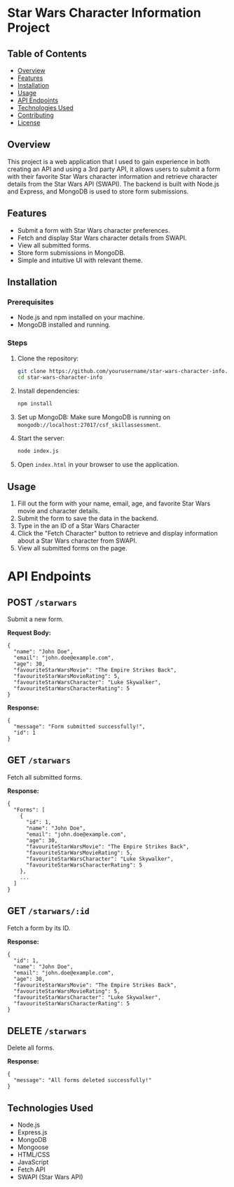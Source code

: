 # Star Wars Character Information Project

## Table of Contents
- [Overview](#overview)
- [Features](#features)
- [Installation](#installation)
- [Usage](#usage)
- [API Endpoints](#api-endpoints)
- [Technologies Used](#technologies-used)
- [Contributing](#contributing)
- [License](#license)

## Overview
This project is a web application that I used to gain experience in both creating an API and using a 3rd party API, it allows users to submit a form with their favorite Star Wars character information and retrieve character details from the Star Wars API (SWAPI). The backend is built with Node.js and Express, and MongoDB is used to store form submissions.

## Features
- Submit a form with Star Wars character preferences.
- Fetch and display Star Wars character details from SWAPI.
- View all submitted forms.
- Store form submissions in MongoDB.
- Simple and intuitive UI with relevant theme.

## Installation

### Prerequisites
- Node.js and npm installed on your machine.
- MongoDB installed and running.

### Steps
1. Clone the repository:
    ```bash
    git clone https://github.com/yourusername/star-wars-character-info.git
    cd star-wars-character-info
    ```

2. Install dependencies:
    ```bash
    npm install
    ```

3. Set up MongoDB:
    Make sure MongoDB is running on `mongodb://localhost:27017/csf_skillassessment`.

4. Start the server:
    ```bash
    node index.js
    ```

5. Open `index.html` in your browser to use the application.

## Usage
1. Fill out the form with your name, email, age, and favorite Star Wars movie and character details.
2. Submit the form to save the data in the backend.
3. Type in the an ID of a Star Wars Character
4. Click the "Fetch Character" button to retrieve and display information about a Star Wars character from SWAPI.
5. View all submitted forms on the page.

# API Endpoints

## POST `/starwars`
Submit a new form.

**Request Body:**

    {
      "name": "John Doe",
      "email": "john.doe@example.com",
      "age": 30,
      "favouriteStarWarsMovie": "The Empire Strikes Back",
      "favouriteStarWarsMovieRating": 5,
      "favouriteStarWarsCharacter": "Luke Skywalker",
      "favouriteStarWarsCharacterRating": 5
    }

**Response:**

    {
      "message": "Form submitted successfully!",
      "id": 1
    }

## GET `/starwars`
Fetch all submitted forms.

**Response:**

    {
      "Forms": [
        {
          "id": 1,
          "name": "John Doe",
          "email": "john.doe@example.com",
          "age": 30,
          "favouriteStarWarsMovie": "The Empire Strikes Back",
          "favouriteStarWarsMovieRating": 5,
          "favouriteStarWarsCharacter": "Luke Skywalker",
          "favouriteStarWarsCharacterRating": 5
        },
        ...
      ]
    }

## GET `/starwars/:id`
Fetch a form by its ID.

**Response:**

    {
      "id": 1,
      "name": "John Doe",
      "email": "john.doe@example.com",
      "age": 30,
      "favouriteStarWarsMovie": "The Empire Strikes Back",
      "favouriteStarWarsMovieRating": 5,
      "favouriteStarWarsCharacter": "Luke Skywalker",
      "favouriteStarWarsCharacterRating": 5
    }

## DELETE `/starwars`
Delete all forms.

**Response:**

    {
      "message": "All forms deleted successfully!"
    }


## Technologies Used
- Node.js
- Express.js
- MongoDB
- Mongoose
- HTML/CSS
- JavaScript
- Fetch API
- SWAPI (Star Wars API)
